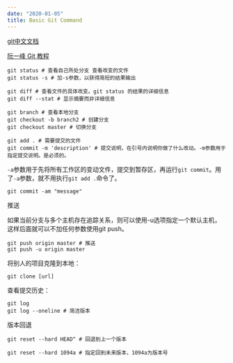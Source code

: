 ```yaml
---
date: "2020-01-05"
title: Basic Git Command
---
```


[git中文文档](https://git-scm.com/book/zh/v2)

[阮一峰 Git 教程](https://www.bookstack.cn/read/git-tutorial/README.md)

```
git status # 查看自己所处分支 查看改变的文件
git status -s # 加-s参数，以获得简短的结果输出
```

```
git diff # 查看文件的具体改变。git status 的结果的详细信息
git diff --stat # 显示摘要而非详细信息
```

```
git branch # 查看本地分支
git checkout -b branch2 # 创建分支
git checkout master # 切换分支
```

```
git add . # 需要提交的文件
git commit -m 'description' # 提交说明，在引号内说明你做了什么改动。-m参数用于指定提交说明。是必须的。
```
`-a`参数用于先将所有工作区的变动文件，提交到暂存区，再运行`git commit`。用了`-a`参数，就不用执行`git add .`命令了。

```
git commit -am "message" 
```

推送

如果当前分支与多个主机存在追踪关系，则可以使用-u选项指定一个默认主机，这样后面就可以不加任何参数使用git push。

```
git push origin master # 推送
git push -u origin master 
```

将别人的项目克隆到本地：

```
git clone [url]
```

查看提交历史：

```
git log
git log --oneline # 简洁版本
```

版本回退

```
git reset --hard HEAD^ # 回退到上一个版本

git reset --hard 1094a # 指定回到未来版本，1094a为版本号
```











